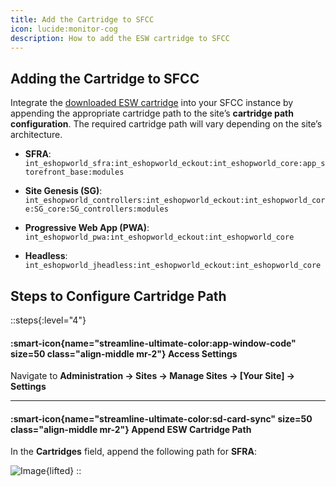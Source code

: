 ```yaml
---
title: Add the Cartridge to SFCC
icon: lucide:monitor-cog
description: How to add the ESW cartridge to SFCC
---
```


## Adding the Cartridge to SFCC

Integrate the [downloaded ESW cartridge](/getting-started/getting-started/download-cartridge) into your SFCC instance by appending the appropriate cartridge path to the site’s **cartridge path configuration**. The required cartridge path will vary depending on the site’s architecture.

- **SFRA**: `int_eshopworld_sfra:int_eshopworld_eckout:int_eshopworld_core:app_storefront_base:modules`

- **Site Genesis (SG)**: `int_eshopworld_controllers:int_eshopworld_eckout:int_eshopworld_core:SG_core:SG_controllers:modules`

- **Progressive Web App (PWA)**: `int_eshopworld_pwa:int_eshopworld_eckout:int_eshopworld_core`

- **Headless**: `int_eshopworld_jheadless:int_eshopworld_eckout:int_eshopworld_core`


## Steps to Configure Cartridge Path 

::steps{:level="4"}

#### :smart-icon{name="streamline-ultimate-color:app-window-code" size=50 class="align-middle mr-2"} Access Settings  

Navigate to **Administration → Sites → Manage Sites → [Your Site] → Settings**

---

#### :smart-icon{name="streamline-ultimate-color:sd-card-sync" size=50 class="align-middle mr-2"} Append ESW Cartridge Path  

In the **Cartridges** field, append the following path for **SFRA**:  

![Image](/Screenshot2025-08-28183626.png){lifted}
::




